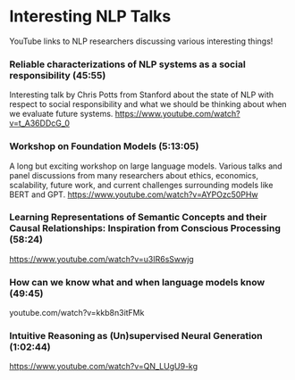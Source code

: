 # Interesting NLP Talks
YouTube links to NLP researchers discussing various interesting things! 


### Reliable characterizations of NLP systems as a social responsibility (45:55)
Interesting talk by Chris Potts from Stanford about the state of NLP with respect to social responsibility and what we should be thinking about when we evaluate future systems. 
https://www.youtube.com/watch?v=t_A36DDcG_0


### Workshop on Foundation Models (5:13:05)
A long but exciting workshop on large language models. Various talks and panel discussions from many researchers about ethics, economics, scalability, future work, and current challenges surrounding models like BERT and GPT.
https://www.youtube.com/watch?v=AYPOzc50PHw

### Learning Representations of Semantic Concepts and their Causal Relationships: Inspiration from Conscious Processing (58:24)
https://www.youtube.com/watch?v=u3IR6sSwwjg

### How can we know what and when language models know (49:45)
youtube.com/watch?v=kkb8n3itFMk

### Intuitive Reasoning as (Un)supervised Neural Generation (1:02:44)
https://www.youtube.com/watch?v=QN_LUgU9-kg
